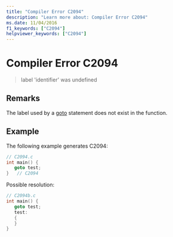 ```yaml
---
title: "Compiler Error C2094"
description: "Learn more about: Compiler Error C2094"
ms.date: 11/04/2016
f1_keywords: ["C2094"]
helpviewer_keywords: ["C2094"]
---
```

# Compiler Error C2094

> label 'identifier' was undefined

## Remarks

The label used by a [goto](../../cpp/goto-statement-cpp.md) statement does not exist in the function.

## Example

The following example generates C2094:

```cpp
// C2094.c
int main() {
   goto test;
}   // C2094
```

Possible resolution:

```cpp
// C2094b.c
int main() {
   goto test;
   test:
   {
   }
}
```
